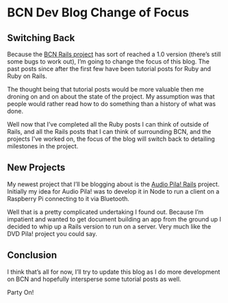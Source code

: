 # BCN Dev Blog Change of Focus

## Switching Back

Because the [BCN Rails project](https://github.com/asommer70/bcn) has sort of reached a 1.0 version (there’s still some bugs to work out), I’m going to change the focus of this blog.  The past posts since after the first few have been tutorial posts for Ruby and Ruby on Rails.

The thought being that tutorial posts would be more valuable then me droning on and on about the state of the project.  My assumption was that people would rather read how to do something than a history of what was done.

Well now that I’ve completed all the Ruby posts I can think of outside of Rails, and all the Rails posts that I can think of surrounding BCN, and the projects I’ve worked on, the focus of the blog will switch back to detailing milestones in the project.

## New Projects

My newest project that I’ll be blogging about is the [Audio Pila! Rails](https://github.com/asommer70/audiopila-rails) project.  Initially my idea for Audio Pila! was to develop it in Node to run a client on a Raspberry Pi connecting to it via Bluetooth.

Well that is a pretty complicated undertaking I found out.  Because I’m impatient and wanted to get document building an app from the ground up I decided to whip up a Rails version to run on a server.  Very much like the DVD Pila! project you could say.

## Conclusion

I think that’s all for now, I’ll try to update this blog as I do more development on BCN and hopefully intersperse some tutorial posts as well.  

Party On!